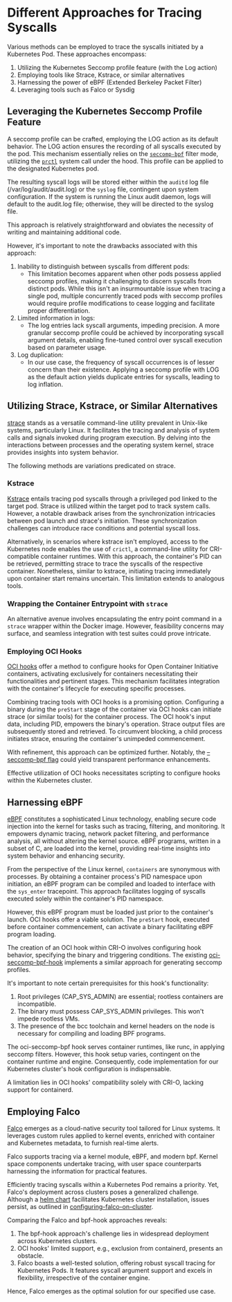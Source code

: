 # Different Approaches for Tracing Syscalls

Various methods can be employed to trace the syscalls initiated by a Kubernetes Pod. These approaches encompass:

1. Utilizing the Kubernetes Seccomp profile feature (with the Log action)
2. Employing tools like Strace, Kstrace, or similar alternatives
3. Harnessing the power of eBPF (Extended Berkeley Packet Filter)
4. Leveraging tools such as Falco or Sysdig

## Leveraging the Kubernetes Seccomp Profile Feature

A seccomp profile can be crafted, employing the LOG action as its default behavior. The LOG action ensures the recording of all syscalls executed by the pod. This mechanism essentially relies on the [`seccomp-bpf`](https://www.kernel.org/doc/html/v4.16/userspace-api/seccomp_filter.html) filter mode, utilizing the [`prctl`](https://man7.org/linux/man-pages/man2/prctl.2.html) system call under the hood. This profile can be applied to the designated Kubernetes pod.

The resulting syscall logs will be stored either within the `auditd` log file (/var/log/audit/audit.log) or the `syslog` file, contingent upon system configuration. If the system is running the Linux audit daemon, logs will default to the audit.log file; otherwise, they will be directed to the syslog file.

This approach is relatively straightforward and obviates the necessity of writing and maintaining additional code.

However, it's important to note the drawbacks associated with this approach:

1. Inability to distinguish between syscalls from different pods:
   - This limitation becomes apparent when other pods possess applied seccomp profiles, making it challenging to discern syscalls from distinct pods. While this isn't an insurmountable issue when tracing a single pod, multiple concurrently traced pods with seccomp profiles would require profile modifications to cease logging and facilitate proper differentiation.
2. Limited information in logs:
   - The log entries lack syscall arguments, impeding precision. A more granular seccomp profile could be achieved by incorporating syscall argument details, enabling fine-tuned control over syscall execution based on parameter usage.
3. Log duplication:
   - In our use case, the frequency of syscall occurrences is of lesser concern than their existence. Applying a seccomp profile with LOG as the default action yields duplicate entries for syscalls, leading to log inflation.

## Utilizing Strace, Kstrace, or Similar Alternatives

[strace](https://man7.org/linux/man-pages/man1/strace.1.html) stands as a versatile command-line utility prevalent in Unix-like systems, particularly Linux. It facilitates the tracing and analysis of system calls and signals invoked during program execution. By delving into the interactions between processes and the operating system kernel, strace provides insights into system behavior.

The following methods are variations predicated on strace.

### Kstrace

[Kstrace](https://github.com/MichaelWasher/kstrace) entails tracing pod syscalls through a privileged pod linked to the target pod. Strace is utilized within the target pod to track system calls. However, a notable drawback arises from the synchronization intricacies between pod launch and strace's initiation. These synchronization challenges can introduce race conditions and potential syscall loss.

Alternatively, in scenarios where kstrace isn't employed, access to the Kubernetes node enables the use of `crictl`, a command-line utility for CRI-compatible container runtimes. With this approach, the container's PID can be retrieved, permitting strace to trace the syscalls of the respective container. Nonetheless, similar to kstrace, initiating tracing immediately upon container start remains uncertain. This limitation extends to analogous tools.

### Wrapping the Container Entrypoint with `strace`

An alternative avenue involves encapsulating the entry point command in a `strace` wrapper within the Docker image. However, feasibility concerns may surface, and seamless integration with test suites could prove intricate.

### Employing OCI Hooks

[OCI hooks](https://man.archlinux.org/man/oci-hooks.5.en) offer a method to configure hooks for Open Container Initiative containers, activating exclusively for containers necessitating their functionalities and pertinent stages. This mechanism facilitates integration with the container's lifecycle for executing specific processes.

Combining tracing tools with OCI hooks is a promising option. Configuring a binary during the `preStart` stage of the container via OCI hooks can initiate strace (or similar tools) for the container process. The OCI hook's input data, including PID, empowers the binary's operation. Strace output files are subsequently stored and retrieved. To circumvent blocking, a child process initiates strace, ensuring the container's unimpeded commencement.

With refinement, this approach can be optimized further. Notably, the [–seccomp-bpf flag](https://pchaigno.github.io/strace/2019/10/02/introducing-strace-seccomp-bpf.html) could yield transparent performance enhancements.

Effective utilization of OCI hooks necessitates scripting to configure hooks within the Kubernetes cluster.

## Harnessing eBPF

[eBPF](https://ebpf.io/) constitutes a sophisticated Linux technology, enabling secure code injection into the kernel for tasks such as tracing, filtering, and monitoring. It empowers dynamic tracing, network packet filtering, and performance analysis, all without altering the kernel source. eBPF programs, written in a subset of C, are loaded into the kernel, providing real-time insights into system behavior and enhancing security.

From the perspective of the Linux kernel, `containers` are synonymous with processes. By obtaining a container process's PID namespace upon initiation, an eBPF program can be compiled and loaded to interface with the `sys_enter` tracepoint. This approach facilitates logging of syscalls executed solely within the container's PID namespace.

However, this eBPF program must be loaded just prior to the container's launch. OCI hooks offer a viable solution. The `preStart` hook, executed before container commencement, can activate a binary facilitating eBPF program loading.

The creation of an OCI hook within CRI-O involves configuring hook behavior, specifying the binary and triggering conditions. The existing [oci-seccomp-bpf-hook](https://github.com/containers/oci-seccomp-bpf-hook) implements a similar approach for generating seccomp profiles.

It's important to note certain prerequisites for this hook's functionality:

1. Root privileges (CAP_SYS_ADMIN) are essential; rootless containers are incompatible.
2. The binary must possess CAP_SYS_ADMIN privileges. This won't impede rootless VMs.
3. The presence of the bcc toolchain and kernel headers on the node is necessary for compiling and loading BPF programs.

The oci-seccomp-bpf hook serves container runtimes, like runc, in applying seccomp filters. However, this hook setup varies, contingent on the container runtime and engine. Consequently, code implementation for our Kubernetes cluster's hook configuration is indispensable.

A limitation lies in OCI hooks' compatibility solely with CRI-O, lacking support for containerd.

## Employing Falco

[Falco](https://falco.org) emerges as a cloud-native security tool tailored for Linux systems. It leverages custom rules applied to kernel events, enriched with container and Kubernetes metadata, to furnish real-time alerts.

Falco supports tracing via a kernel module, eBPF, and modern bpf. Kernel space components undertake tracing, with user space counterparts harnessing the information for practical features.

Efficiently tracing syscalls within a Kubernetes Pod remains a priority. Yet, Falco's deployment across clusters poses a generalized challenge. Although a [helm chart](https://github.com/falcosecurity/charts) facilitates Kubernetes cluster installation, issues persist, as outlined in [configuring-falco-on-cluster](https://github.com/kubevirt/k8s-seccomp-generator/blob/main/docs/configuring-falco-on-cluster.md).

Comparing the Falco and bpf-hook approaches reveals:

1. The bpf-hook approach's challenge lies in widespread deployment across Kubernetes clusters.
2. OCI hooks' limited support, e.g., exclusion from containerd, presents an obstacle.
3. Falco boasts a well-tested solution, offering robust syscall tracing for Kubernetes Pods. It features syscall argument support and excels in flexibility, irrespective of the container engine.

Hence, Falco emerges as the optimal solution for our specified use case.

